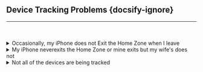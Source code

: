 ## Device Tracking Problems  {docsify-ignore}
<hr><br><br>


<details>
<summary>Occasionally, my iPhone does not Exit the Home Zone when I leave</summary>
<p>My wife and I were at home, ran a short trip (5-6km) and returned. My iPhone has the Mobile App and my wife&#39;s does not (or she wore her Watch). My iPhone did not exit the Home zone and no activity was recorded until I returned Home. Her iPhone/Watch didn&#39;t either. Other HA devices did record when I left. </p>
<p>What happened? What can I do?</p>
<ol>
<li>The Mobile App on your phone did not issue an Exit Trigger that took your iPhone out of the Home Zone and you returned before the next update time was reached. </li>
<li>Her iPhone/Watch without the Mobile App next update time had not been reached either and you returned Home before then.</li>
</ol>
<p>You will never know why events work fine most of the time but fail occasionally. It could be the Mobile App on your iPhone was asleep and did not wake up to issue an Exit Trigger or it was not running, the cell signal was poor at then time, the location was old or the gps accuracy was poor, etc. Also, the iDevice without the Mobile App left and returned before the next update time was reached.</p>
<p>There are several things you can do:</p>
<ol>
<li>Reduce the inzone interval time for devices not using the Mobile App. It is best not to go below 10-minutes or the interval will approach the &#39;old location&#39; threshold (usually about 3-minutes). A good location could be rejected, a bad location could be used when it shouldn&#39;t or an old location will be within the &#39;old threshold&#39; and used again when a new location should be requested.</li>
<li><p>See if there is another way to identify when the iPhone leaves home. It might be a camera, the garage door opening/closing, the iPhone disconnects from the network, etc. When this happens, and it&#39;s iCloud3 device_tracker state still shows Home or the [devicename]_zone_fname entity is still Home, issue an iCloud3 service call to locate the iPhone. This will then update it&#39;s current location and take it out of the Home zone.  An example of a location script is shown below.</p>
<pre><code> <span class="hljs-attribute">alias</span>: iCloud3 Locate (Gary)
 <span class="hljs-attribute">trigger</span>: []
 <span class="hljs-attribute">condition</span>: []
 <span class="hljs-attribute">action</span>:
   - <span class="hljs-attribute">service</span>: icloud3.action
     <span class="hljs-attribute">data</span>:
       <span class="hljs-attribute">command</span>: locate
       <span class="hljs-attribute">device_name</span>: gary_iphone
 <span class="hljs-attribute">mode</span>: single
</code></pre></li>
</ol>
</details>

<details>
<summary>My iPhone neverexits the Home Zone or mine exits but my wife's does not</summary>
<p>Not changing to Away when you leave a zone means iCloud3 is not getting the zone exit trigger from the Mobile app. Check the following:</p>
<ol>
<li>Verify the Mobile App device_tracker entity name has not changed. <ul>
<li>Go to <em>Configuration &gt; iCloud3 Devices &gt; Select device&gt; Mobile App device_tracker entity</em> and verify the tracked device has a valid Mobile App device_tracker entity assigned.</li>
</ul>
</li>
<li>The HA mobile app integration is not installed. <ul>
<li>Go to <em>Installing and Configuring iCloud3 &gt; Step #2 - Install the Mobile App on your iPhone or iPad</em> for more information.</li>
</ul>
</li>
<li>The Mobile app device_tracker entity location is not being updated by the Mobile app. <ul>
<li>The Mobile App logs events as they take place, including location changes and zone enter/exit activity. On the device, open the Mobile App. Select <em>HA Settings &gt; Companion App &gt; Debugging</em>. Then select <em>Event Log</em> to see what events the Mobile App responded to or <em>Location History</em> to display a map showing the devices location at various times.</li>
<li>Check the device_tracker state value to see if is being updated. Go to <em>Developer Tools &gt; States &gt; device_tracker entity</em> and see if the zone name is displayed. The value is <em>not_home</em> when you are not in a zone and the zone&#39;s name when you are in a zone.</li>
<li>Verify the Mobile App is sharing location information. Go to <em>Installing and Configuring iCloud3 &gt; Step #2 - Install the Mobile App on your iPhone or iPad</em> for screenshots of the correct settings.</li>
<li>Tracking Monitors can be displayed in the Event Log that show update activity. Select <em>Event Log &gt; Actions &gt; Show/Hide Tracking Monitors</em>. Look at the state change and trigger change values and times they changed. See <em>Debugging with Tracking Monitors</em> below.</li>
</ul>
</li>
</ol>
</details>

<details>
<summary> Not all of the devices are being tracked</summary>
<p>iCloud3 uses the location data from your iCloud account to track and locate your devices. If iCloud3 reports the location of some devices correctly but does not locate others, the devices not tracked are probably not set up correctly.</p>
<p>Check the following on the untracked devices:</p>
<h4 id="settings-app-privacy-security">Settings App &gt; Privacy &amp; Security</h4>
<ul>
<li><strong>Locations Services</strong> is On</li>
<li><strong>Share My Location &gt;</strong><ul>
<li><em>Find My iPhone</em> is On</li>
<li><em>Share My Location</em> is On</li>
<li><em>Family</em> &gt; This shows the Family members this device can see in the FindMy app. Make sure all the people you are tracking with iCloud3 are listed. This does not list each device for the Family member, just the person.</li>
<li><em>Friends</em> &gt; This shows the Friends you have sent an invitation to and requested that they share their location. They can be tracked using the Find-my-Friends tracking method.</li>
</ul>
</li>
</ul>
<h4 id="findmy-app">FindMy App</h4>
<ul>
<li><strong>People</strong> &gt; This should show all the people sharing their location. All the people having devices tracked with iCloud3 should be listed here.</li>
<li><strong>Devices</strong> &gt; This shows every device that is being located and tracked. If the device is not listed here, it can not be tracked by iCloud3. <ul>
<li>One device is the owner of the iCloud Account. It must be able see all of the devices you want to track on this parameter and on the map. If a device is not shown, iCloud3 will not be able to track it.</li>
<li>If you have a device that tracks correctly, compare it&#39;s settings with the one that is not being tracked.</li>
</ul>
</li>
<li><strong>Things to look for:</strong><ul>
<li>Make sure there is not more than one than one device for the same person. For example, when you upgrade your phone, the old one is not removed from the Family Sharing account, the new one will be added with the same name as the old one with a suffix <em>(2)</em>. iCloud3 will continue to track the old device (which does not exist), not the new one.</li>
<li></li>
<li>Make sure the device is located and the location time is current. It is constantly shows <em>locating</em>, Apple is having trouble communicating with it to get it&#39;s location. If Apple can not locate it, neither can iCloud3</li>
</ul>
</li>
</ul>
<h4 id="event-log">Event Log</h4>
<ul>
<li><strong>Stage 3 &gt; Prepare Configured Device</strong>s - This stage shows each device that will be tracked and the parameters in the configuration.</li>
<li><p><strong>Stage 4 &gt; Setup iCloud &amp; Mobile App Tracking Methods, Family Sharing List devices</strong> - This stage lists all of the devices in the Family Sharing List on your iCloud account. </p>
<ul>
<li>A <em>check mark</em> indicates the device is being tracked by iCloud3. </li>
<li>A <em>No Location</em> message indicates iCloud did not return any location information. iCloud3 will do several retries to clear this up before displaying an error message.</li>
<li><p>A <em>Not Tracked</em> message indicates this device is not in the iCloud3 configuration.</p>
<p><img src="../icloud3_v3_docs/images/evlog-stage-3-4.png" alt=""></p>
</li>
</ul>
</li>
<li><p><strong>Things to look for:</strong></p>
<ul>
<li>Stage 4 - Every device in the Family Sharing list is listed. This includes the current iPhones, iPads, etc. along with old devices you no longer have.</li>
<li>Stage 4 - Make sure there are no duplicate devices names for different models (for example: Gary-iPhone/iPhone 12, Gary-iPhone (2)/iPhone 13 Pro, etc). If there is, delete the old device from the Family Sharing List, change the name on the device itself (Settings &gt; General &gt; About) and select the correct device in the iCloud3 Configuration Wizard.</li>
<li>Stage 3 - Make sure the device assigned in the configuration is correct and not  duplicate or old device that you no longer own.</li>
</ul>
</li>
<li><p><strong>Stage 5 &gt; Configure Tracked Devices</strong> - This screen is a summary of how the device is set up. </p>
<ul>
<li>It shows the monitored and tracked devices</li>
<li>The actual entities or devices that have been assigned:<ul>
<li>FamShr Device - The device from the family Sharing List</li>
<li>Mobile App Entity device - the HA device_tracker entity name</li>
<li>Update Trigger - The Mobile App&#39;s update trigger sensor that is monitored</li>
<li>Battery - The Mobile App&#39;s Battery sensor entity that is monitored for the battery level</li>
<li>Notifications - Where messages will be sent using the Mobile App</li>
<li>Track from Zones -  The zones that are tracked from when tracking from more than one zone</li>
</ul>
</li>
</ul>
</li>
</ul>
<p><img src="../icloud3_v3_docs/images/evlog-stage-5.png" alt=""></p>
<h4 id="icloud3-configuration-wizard">iCloud3 Configuration Wizard</h4>
<ul>
<li><p><strong>Update Device screen</strong> - Check the <em>Update Device</em> screen for the device that is not being tracked. Verify the Family Sharing device is set to the correct one. If you upgraded your phone and did not delete the old phone and did not rename the new one to the old phone&#39;s name, iCloud3 may still be tracking the old one. Look at the devices model number to make sure the assignment is correct.</p>
<p>Remember, the device might still be tracked with the Mobile App but getting Location Old errors from iCloud.</p>
<p><img src="../icloud3_v3_docs/images/cf-device-update-famshr.png" alt=""></p>
</li>
</ul>
<h4 id="log-level-rawdata">Log Level &gt; RawData</h4>
<ul>
<li><p>If nothing works, you can turn on raw data logging and see the actual data iCloud3 receives from iCloud Web/Location Servers. This, and other records show when iCloud3 requests location data and what is sent back. When one device makes a request, the information for all devices in the Family Sharing account is returned. </p>
<p>The raw data is written to the <em>*/config/icloud3-0.log</em> file.</p>
</li>
<li><p><strong>Turn on RawData logging</strong>:</p>
<ul>
<li><p>Configuration Wizard &gt; Menu Page 2 &gt; Format Settings - Select Log Level &gt; RawData</p>
<p>-- or --</p>
</li>
<li><p>Event Log &gt; Actions &gt; Start RawData Logging</p>
</li>
</ul>
</li>
<li><p>The following snippet if for <em>Gary-iPhone/gary_iphone</em> and <em>Lillian-iPhone.lillian_iphone</em>. Look at:</p>
<ul>
<li><p>name - The name of the device from Settings &gt; General &gt; About. It should be the device name selected in the iCloud3 configuration and listed on the iCloud3 Startup Stage 3, 4 and 5.</p>
</li>
<li><p>deviceStatus - Indicates if the device is online and available (200), it it is offline (201) or pending/waiting for a response (202).</p>
</li>
<li><p>isOld - Indicates the device location is old and Apple is having trouble contacting it for it&#39;s location.</p>
<p>location_time - The last time that Apple was able to communicate with the device and get it&#39;s location.</p>
</li>
</ul>
<p><img src="../icloud3_v3_docs/images/debug-rawdata.png" alt=""></p>
</li>
<li><p><strong>Things to look for:</strong></p>
<ul>
<li>Make sure the device not being tracked is listed.</li>
<li>Scroll through the <em>icloud3-0.log</em> file and look for each time the non-tracked device appears. Look at the location_time and see if it is old and if it changes.</li>
</ul>
</li>
</ul>
</details>


